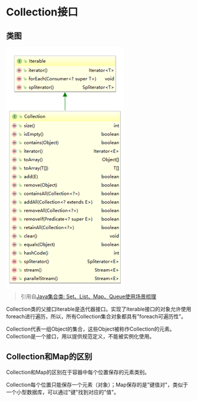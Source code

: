 # Collection接口

## 类图

![Collection类图](/images/Collection接口/Collection类图.png)

> 引用自[Java集合类: Set、List、Map、Queue使用场景梳理](http://www.cnblogs.com/LittleHann/p/3690187.html)

Collection类的父接口Iterable是迭代器接口。实现了Iterable接口的对象允许使用foreach进行遍历，所以，所有Collection集合对象都具有"foreach可遍历性"。

Collection代表一组Object的集合，这些Object被称作Collection的元素。Collection是一个接口，用以提供规范定义，不能被实例化使用。

## Collection和Map的区别

Collection和Map的区别在于容器中每个位置保存的元素类别。

Collection每个位置只能保存一个元素（对象）；Map保存的是"键值对"，类似于一个小型数据库，可以通过"键"找到对应的"值"。